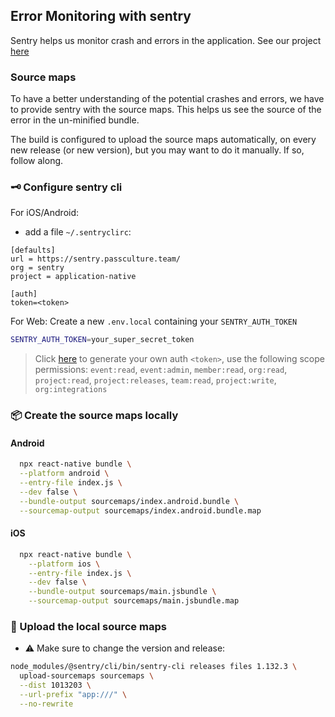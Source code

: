 ## Error Monitoring with sentry

Sentry helps us monitor crash and errors in the application. See our project [here](https://sentry.passculture.team/organizations/sentry/issues/?project=6)

### Source maps

To have a better understanding of the potential crashes and errors, we have to provide sentry with the source maps. This helps us see the source of the error in the un-minified bundle.

The build is configured to upload the source maps automatically, on every new release (or new version), but you may want to do it manually. If so, follow along.

### 🗝 Configure sentry cli

For iOS/Android:

- add a file `~/.sentryclirc`:

```
[defaults]
url = https://sentry.passculture.team/
org = sentry
project = application-native

[auth]
token=<token>
```

For Web:
Create a new `.env.local` containing your `SENTRY_AUTH_TOKEN`

```sh
SENTRY_AUTH_TOKEN=your_super_secret_token
```

> Click [here](https://sentry.passculture.team/settings/account/api/auth-tokens/) to generate your own auth `<token>`, use the following scope permissions: `event:read`, `event:admin`, `member:read`, `org:read`, `project:read`, `project:releases`, `team:read`, `project:write`, `org:integrations`

### 📦 Create the source maps locally

#### Android

```bash
  npx react-native bundle \
  --platform android \
  --entry-file index.js \
  --dev false \
  --bundle-output sourcemaps/index.android.bundle \
  --sourcemap-output sourcemaps/index.android.bundle.map
```

#### iOS

```bash
  npx react-native bundle \
    --platform ios \
    --entry-file index.js \
    --dev false \
    --bundle-output sourcemaps/main.jsbundle \
    --sourcemap-output sourcemaps/main.jsbundle.map
```

### 🚢 Upload the local source maps

- ⚠️ Make sure to change the version and release:

```bash
node_modules/@sentry/cli/bin/sentry-cli releases files 1.132.3 \
  upload-sourcemaps sourcemaps \
  --dist 1013203 \
  --url-prefix "app:///" \
  --no-rewrite
```
